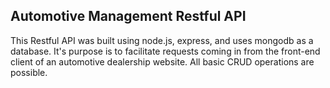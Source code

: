 ## Automotive Management Restful API

This Restful API was built using node.js, express, and uses mongodb as a database. It's purpose is to facilitate requests coming in from the front-end client of an automotive dealership website. All basic CRUD operations are possible.


